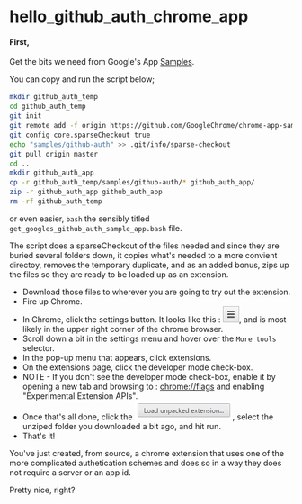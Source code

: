 # hello_github_auth_chrome_app

#### First,

Get the bits we need from Google's App [Samples](https://github.com/GoogleChrome/chrome-app-samples).

You can copy and run the script below;

```bash
mkdir github_auth_temp
cd github_auth_temp
git init
git remote add -f origin https://github.com/GoogleChrome/chrome-app-samples.git
git config core.sparseCheckout true
echo "samples/github-auth" >> .git/info/sparse-checkout
git pull origin master
cd ..
mkdir github_auth_app
cp -r github_auth_temp/samples/github-auth/* github_auth_app/
zip -r github_auth_app github_auth_app
rm -rf github_auth_temp
```

or even easier, `bash` the sensibly titled `get_googles_github_auth_sample_app.bash` file.

The script does a sparseCheckout of the files needed and since they are buried several folders down, it copies what's needed to a more convient directoy, removes the temporary duplicate, and as an added bonus, zips up the files so they are ready to be loaded up as an extension.

* Download those files to wherever you are going to try out the extension.
* Fire up Chrome.
* In Chrome, click the settings button. It looks like this : ![](img/chrome_settings_button.png), and is most likely in the upper right corner of the chrome browser. 
* Scroll down a bit in the settings menu and hover over the `More tools` selector.
* In the pop-up menu that appears, click extensions.
* On the extensions page, click the developer mode check-box.
* NOTE - If you don't see the developer mode check-box, enable it by opening a new tab and browsing to : [chrome://flags](chrome://flags) and enabling "Experimental Extension APIs".
* Once that's all done, click the ![load extension button](img/load_extension_button.jpg), select the unziped folder you downloaded a bit ago, and hit run.
* That's it!

You've just created, from source, a chrome extension that uses one of the more complicated authetication schemes and does so in a way they does not require a server or an app id.

Pretty nice, right?
